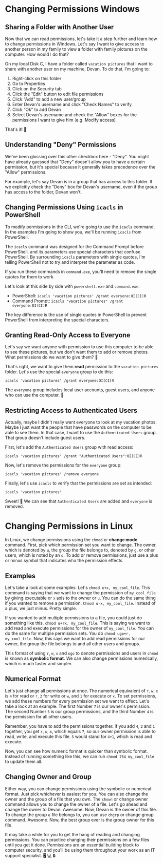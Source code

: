 # Changing Permissions Windows

## Sharing a Folder with Another User

Now that we can read permissions, let's take it a step further and learn how to change permissions in Windows. Let's say I want to give access to another person in my family to view a folder with family pictures on the computer. How would I do that? 

On my local Disk C, I have a folder called `vacation pictures` that I want to share with another user on my machine, Devan. To do that, I'm going to:

1. Right-click on this folder
2. Go to Properties
3. Click on the Security tab
4. Click the "Edit" button to edit file permissions
5. Click "Add" to add a new user/group
6. Enter Devan's username and click "Check Names" to verify
7. Click "Ok" to add Devan
8. Select Devan's username and check the "Allow" boxes for the permissions I want to give him (e.g. Modify access)

That's it! 🎉

## Understanding "Deny" Permissions

We've been glossing over this other checkbox here - "Deny". You might have already guessed that "Deny" doesn't allow you to have a certain permission, but it's special because it generally takes precedence over the "Allow" permissions. 

For example, let's say Devan is in a group that has access to this folder. If we explicitly check the "Deny" box for Devan's username, even if the group has access to the folder, Devan won't.

## Changing Permissions Using `icacls` in PowerShell

To modify permissions in the CLI, we're going to use the `icacls` command. In the examples I'm going to show you, we'll be running `icacls` from PowerShell.

The `icacls` command was designed for the Command Prompt before PowerShell, and its parameters use special characters that confuse PowerShell. By surrounding `icacls` parameters with single quotes, I'm telling PowerShell not to try and interpret the parameter as code.

If you run these commands in `command.exe`, you'll need to remove the single quotes for them to work.

Let's look at this side by side with `powershell.exe` and `command.exe`:

- PowerShell: `icacls 'vacation pictures' /grant everyone:OI(CI)R`
- Command Prompt: `icacls "vacation pictures" /grant everyone:OI(CI)R`

The key difference is the use of single quotes in PowerShell to prevent PowerShell from interpreting the special characters.

## Granting Read-Only Access to Everyone

Let's say we want anyone with permission to use this computer to be able to see these pictures, but we don't want them to add or remove photos. What permissions do we want to give them? 🤔

That's right, we want to give them **read** permission to the `vacation pictures` folder. Let's use the special `everyone` group to do this:

```
icacls 'vacation pictures' /grant everyone:OI(CI)R
```

The `everyone` group includes local user accounts, guest users, and anyone who can use the computer. 🙂

## Restricting Access to Authenticated Users

Actually, maybe I didn't really want everyone to look at my vacation photos. Maybe I just want the people that have passwords on the computer to be able to see them. In that case, I want to use the `Authenticated Users` group. That group doesn't include guest users.

First, let's add the `Authenticated Users` group with read access:

```
icacls 'vacation pictures' /grant "Authenticated Users":OI(CI)R
```

Now, let's remove the permissions for the `everyone` group:

```
icacls 'vacation pictures' /remove everyone
```

Finally, let's use `icacls` to verify that the permissions are set as intended:

```
icacls 'vacation pictures'
```

Sweet! 🤩 We can see that `Authenticated Users` are added and `everyone` is removed.

# Changing Permissions in Linux

In Linux, we change permissions using the `chmod` or **change mode** command. First, pick which permission set you want to change. The owner, which is denoted by `u`, the group the file belongs to, denoted by `g`, or other users, which is noted by an `o`. To add or remove permissions, just use a plus or minus symbol that indicates who the permission effects. 

## Examples

Let's take a look at some examples. Let's `chmod u+x, my_cool_file`. This command is saying that we want to change the permission of `my_cool_file` by giving executable or `x` axis to the owner or `u`. You can do the same thing if you wanted to remove a permission. `Chmod u-x, my_cool_file`. Instead of a plus, we just minus. Pretty simple. 

If you wanted to add multiple permissions to a file, you could just do something like this. `chmod u+rx, my_cool_file`. This is saying we want to add read and execute permissions for the owner of `my_cool_file`. You can do the same for multiple permission sets. You do `chmod ugo+r, my_cool_file`. Now, this says we want to add read permissions for our owner, the group the file belongs to and all other users and groups. 

This format of using `r`, `w`, `x` and `ugo` to denote permissions and users in `chmod` is known as **symbolic format**. We can also change permissions numerically, which is much faster and simpler. 

## Numerical Format

Let's just change all permissions at once. The numerical equivalent of `r`, `w`, `x` is `4` for read or `r`, `2` for write or `w`, and `1` for execute or `x`. To set permissions, we add these numbers for every permission set we want to effect. Let's take a look at an example. The first Number `7` is our owner's permission. The second Number `5` is our group permissions, and the third Number `4` is the permission for all other users. 

Remember, you have to add the permissions together. If you add `4`, `2` and `1` together, you get `r`, `w`, `x`, which equals `7`, so our owner permission is able to read, write, and execute this file. `5` would stand for `4+1`, which is read and execute. 

Now, you can see how numeric format is quicker than symbolic format. Instead of running something like this, we can run `chmod 754 my_cool_file` to update them all.

## Changing Owner and Group

Either way, you can change permissions using the symbolic or numerical format. Just pick whichever is easiest for you. You can also change the owner and the group of a file that you own. The `chown` or change owner command allows you to change the owner of a file. Let's go ahead and change the owner to Devan. Awesome. Now, Devan is the owner of this file. To change the group a file belongs to, you can use `chgrp` or change group command. Awesome. Now, the best group ever is the group owner for this file.

It may take a while for you to get the hang of reading and changing permissions. You can practice changing their permissions on a few files until you get it done. Permissions are an essential building block to computer security, and you'll be using them throughout your work as an IT support specialist. 🖥️ 💻 🔒